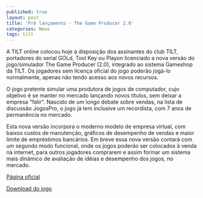 ```yaml
---
published: true
layout: post
title: 'Pré lançamento - The Game Producer 2.0'
categories: News
tags: tilt
---
```

A TILT online colocou hoje à disposição dos assinantes do club TILT, portadores do serial GOLd, Tool Key ou Playon licenciado a nova versão do jogo/simulador The Game Producer (2.0), integrado ao sistema Gameshop da TILT. Os jogadores sem licença oficial do jogo poderão jogá-lo normalmente, apenas não tendo acesso aos novos recursos.




O jogo pretente simular uma produtora de jogos de computador, cujo objetivo é se manter no mercado lançando novos títulos, sem deixar a empresa "falir". Nascido de um longo debate sobre vendas, na lista de discussão JogosPro, o jogo já tem inclusive um recordista, com 7 anos de permanência no mercado.




Esta nova versão incorpora o moderno modelo de empresa virtual, com baixos custos de manutenção, gráficos de desempenho de vendas e maior limite de empréstimos bancários. Em breve essa nova versão contará com um segundo modo funcional, onde os jogos poderão ser colocados à venda na internet, para outros jogadores comprarem e assim formar um sistema mais dinâmico de avaliação de idéias e desempenho dos jogos, no mercado.

<a href="http://www.tilt.net/tgp/index.htm">Página oficial</a>

<a href="http://www.tilt.net/tgp/tgp.zip">Download do jogo</a>



